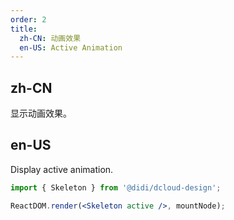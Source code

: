 ```yaml
---
order: 2
title:
  zh-CN: 动画效果
  en-US: Active Animation
---
```


## zh-CN

显示动画效果。

## en-US

Display active animation.

```jsx
import { Skeleton } from '@didi/dcloud-design';

ReactDOM.render(<Skeleton active />, mountNode);
```
